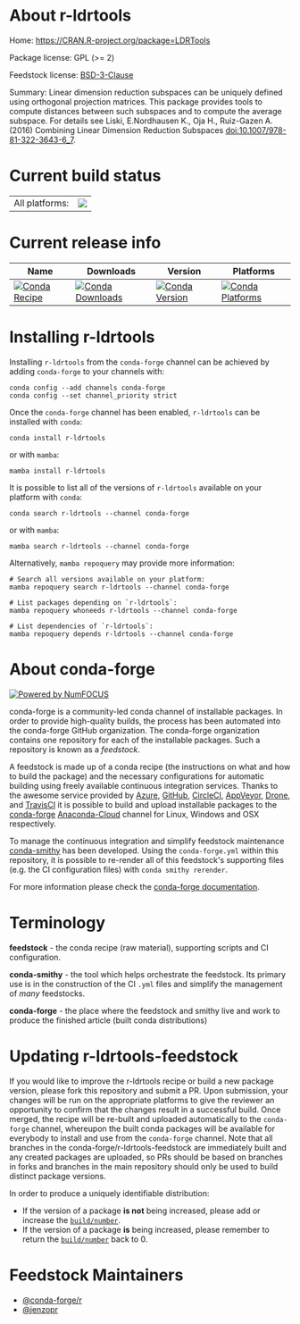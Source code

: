 About r-ldrtools
================

Home: https://CRAN.R-project.org/package=LDRTools

Package license: GPL (>= 2)

Feedstock license: [BSD-3-Clause](https://github.com/conda-forge/r-ldrtools-feedstock/blob/main/LICENSE.txt)

Summary: Linear dimension reduction subspaces can be uniquely defined using orthogonal projection matrices. This package provides tools to compute distances between such subspaces and to compute the average subspace. For details see Liski, E.Nordhausen K., Oja H., Ruiz-Gazen A. (2016) Combining Linear Dimension Reduction Subspaces <doi:10.1007/978-81-322-3643-6_7>.

Current build status
====================


<table><tr><td>All platforms:</td>
    <td>
      <a href="https://dev.azure.com/conda-forge/feedstock-builds/_build/latest?definitionId=8009&branchName=main">
        <img src="https://dev.azure.com/conda-forge/feedstock-builds/_apis/build/status/r-ldrtools-feedstock?branchName=main">
      </a>
    </td>
  </tr>
</table>

Current release info
====================

| Name | Downloads | Version | Platforms |
| --- | --- | --- | --- |
| [![Conda Recipe](https://img.shields.io/badge/recipe-r--ldrtools-green.svg)](https://anaconda.org/conda-forge/r-ldrtools) | [![Conda Downloads](https://img.shields.io/conda/dn/conda-forge/r-ldrtools.svg)](https://anaconda.org/conda-forge/r-ldrtools) | [![Conda Version](https://img.shields.io/conda/vn/conda-forge/r-ldrtools.svg)](https://anaconda.org/conda-forge/r-ldrtools) | [![Conda Platforms](https://img.shields.io/conda/pn/conda-forge/r-ldrtools.svg)](https://anaconda.org/conda-forge/r-ldrtools) |

Installing r-ldrtools
=====================

Installing `r-ldrtools` from the `conda-forge` channel can be achieved by adding `conda-forge` to your channels with:

```
conda config --add channels conda-forge
conda config --set channel_priority strict
```

Once the `conda-forge` channel has been enabled, `r-ldrtools` can be installed with `conda`:

```
conda install r-ldrtools
```

or with `mamba`:

```
mamba install r-ldrtools
```

It is possible to list all of the versions of `r-ldrtools` available on your platform with `conda`:

```
conda search r-ldrtools --channel conda-forge
```

or with `mamba`:

```
mamba search r-ldrtools --channel conda-forge
```

Alternatively, `mamba repoquery` may provide more information:

```
# Search all versions available on your platform:
mamba repoquery search r-ldrtools --channel conda-forge

# List packages depending on `r-ldrtools`:
mamba repoquery whoneeds r-ldrtools --channel conda-forge

# List dependencies of `r-ldrtools`:
mamba repoquery depends r-ldrtools --channel conda-forge
```


About conda-forge
=================

[![Powered by
NumFOCUS](https://img.shields.io/badge/powered%20by-NumFOCUS-orange.svg?style=flat&colorA=E1523D&colorB=007D8A)](https://numfocus.org)

conda-forge is a community-led conda channel of installable packages.
In order to provide high-quality builds, the process has been automated into the
conda-forge GitHub organization. The conda-forge organization contains one repository
for each of the installable packages. Such a repository is known as a *feedstock*.

A feedstock is made up of a conda recipe (the instructions on what and how to build
the package) and the necessary configurations for automatic building using freely
available continuous integration services. Thanks to the awesome service provided by
[Azure](https://azure.microsoft.com/en-us/services/devops/), [GitHub](https://github.com/),
[CircleCI](https://circleci.com/), [AppVeyor](https://www.appveyor.com/),
[Drone](https://cloud.drone.io/welcome), and [TravisCI](https://travis-ci.com/)
it is possible to build and upload installable packages to the
[conda-forge](https://anaconda.org/conda-forge) [Anaconda-Cloud](https://anaconda.org/)
channel for Linux, Windows and OSX respectively.

To manage the continuous integration and simplify feedstock maintenance
[conda-smithy](https://github.com/conda-forge/conda-smithy) has been developed.
Using the ``conda-forge.yml`` within this repository, it is possible to re-render all of
this feedstock's supporting files (e.g. the CI configuration files) with ``conda smithy rerender``.

For more information please check the [conda-forge documentation](https://conda-forge.org/docs/).

Terminology
===========

**feedstock** - the conda recipe (raw material), supporting scripts and CI configuration.

**conda-smithy** - the tool which helps orchestrate the feedstock.
                   Its primary use is in the construction of the CI ``.yml`` files
                   and simplify the management of *many* feedstocks.

**conda-forge** - the place where the feedstock and smithy live and work to
                  produce the finished article (built conda distributions)


Updating r-ldrtools-feedstock
=============================

If you would like to improve the r-ldrtools recipe or build a new
package version, please fork this repository and submit a PR. Upon submission,
your changes will be run on the appropriate platforms to give the reviewer an
opportunity to confirm that the changes result in a successful build. Once
merged, the recipe will be re-built and uploaded automatically to the
`conda-forge` channel, whereupon the built conda packages will be available for
everybody to install and use from the `conda-forge` channel.
Note that all branches in the conda-forge/r-ldrtools-feedstock are
immediately built and any created packages are uploaded, so PRs should be based
on branches in forks and branches in the main repository should only be used to
build distinct package versions.

In order to produce a uniquely identifiable distribution:
 * If the version of a package **is not** being increased, please add or increase
   the [``build/number``](https://docs.conda.io/projects/conda-build/en/latest/resources/define-metadata.html#build-number-and-string).
 * If the version of a package **is** being increased, please remember to return
   the [``build/number``](https://docs.conda.io/projects/conda-build/en/latest/resources/define-metadata.html#build-number-and-string)
   back to 0.

Feedstock Maintainers
=====================

* [@conda-forge/r](https://github.com/conda-forge/r/)
* [@jenzopr](https://github.com/jenzopr/)

